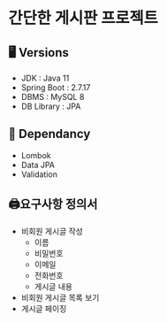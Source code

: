 # 간단한 게시판 프로젝트
## 🖥️ Versions

- JDK : Java 11
- Spring Boot : 2.7.17
- DBMS : MySQL 8
- DB Library : JPA

## 📢 Dependancy

- Lombok
- Data JPA
- Validation

## 🖨요구사항 정의서

- 비회원 게시글 작성
    - 이름
    - 비밀번호
    - 이메일
    - 전화번호
    - 게시글 내용
- 비회원 게시글 목록 보기
- 게시글 페이징
